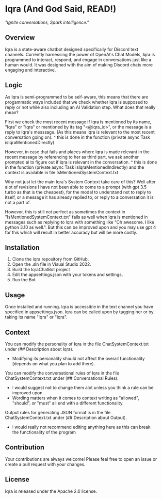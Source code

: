 # Iqra (And God Said, READ!)

_"Ignite conversations, Spark intelligence."_

## Overview

Iqra is a state-aware chatbot designed specifically for Discord text channels. Currently harnessing the power of OpenAI's Chat Models, Iqra is programmed to interact, respond, and engage in conversations just like a human would. It was designed with the aim of making Discord chats more engaging and interactive.

## Logic

As Iqra is semi-programmed to be self-aware, this means that there are progammatic ways included that we check whether Iqra is supposed to reply or not while also including an AI Validation step.
What does that really mean?

First we check the most recent message if Iqra is mentioned by its name, "Iqra" or "iqra" or mentioned by its tag "<@iqra_id>", or the message is a reply to Iqra's messsage. (As this means Iqra is relevant to the most recent conversation going on).
^ this is done in the function (private async Task<bool> isIqraMentionedDirectly)

However, in case that fails and places where Iqra is made relevant in the recent message by referencing to her as third part, we ask another prompted ai to figure out if iqra is relevant in the conversation.
^ this is done in the function (private async Task<bool> isIqraMentionedIndirectly) and the context is available in file IsMentionedSystemContext.txt

Why not just let the main Iqra's System Context take care of this?
Well after alot of revisions I have not been able to come to a prompt (with gpt 3.5 turbo as that is the cheapest), for the model to understand not to reply to itself, or a message it has already replied to, or reply to a conversation it is not a part of.

However, this is still not perfect as sometimes the context in "IsMentionedSystemContext.txt" fails as well when Iqra is mentioned in messages such as replying to Iqra with something like "Oh awesome. I like python 3.10 as well.". But this can be improved upon and you may use gpt 4 for this which will result in better accuracy but will be more costly.

## Installation

1. Clone the Iqra repository from GitHub.
2. Open the .sln file in Visual Studio 2022.
3. Build the IqraChatBot project
4. Edit the appsettings.json with your tokens and settings.
5. Run the Bot

## Usage

Once installed and running.
Iqra is accessible in the text channel you have specified in appsettings.json.
Iqra can be called upon by tagging her or by taking its name "Iqra" or "iqra".

## Context

You can modify the personality of Iqra in the file ChatSystemContext.txt under (## Description about Iqra).
- Modifying its personality should not affect the overall functionality (depends on what you plan to add there).

You can modify the conversational rules of Iqra in the file ChatSystemContext.txt under (## Conversational Rules).
- I would suggest not to change them alot unless you think a rule can be improved upon.
- Wording matters when it comes to context writing as "allowed", "should", or "must" all end with a different functionality.

Output rules for generating JSON format is in the file ChatSystemContext.txt under (## Description about Output).
- I would really not recommend editing anything here as this can break the functionality of the program

## Contribution

Your contributions are always welcome! Please feel free to open an issue or create a pull request with your changes.

## License

Iqra is released under the Apache 2.0 license.
